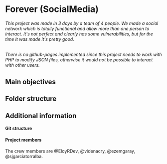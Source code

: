 # Forever (SocialMedia)
###### This project was made in 3 days by a team of 4 people. We made a social network which is totally functional and allow more than one person to interact. It's not perfect and clearly has some vulnerabilities, but for the time it was made it's pretty good.

###### There is no github-pages implemented since this project needs to work with PHP to modify JSON files, otherwise it would not be possible to interact with other users.

## Main objectives


## Folder structure


## Additional information
#### Git structure

#### Project members
The crew members are @EloyRDev, @videnacry, @ezemgaray, @sjgarciatorralba.
